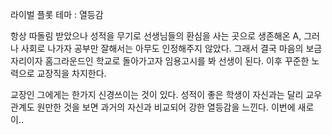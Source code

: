 라이벌 플롯
테마 : 열등감

항상 따돌림 받았으나 성적을 무기로 선생님들의 환심을 사는 곳으로 생존해온 A, 그러나 사회로 나가자 공부만 잘해서는 아무도 인정해주지 않았다. 그래서 결국 마음의 보금자리이자 홈그라운드인 학교로 돌아가고자 임용고시를 봐 선생이 된다. 이후 꾸준한 노력으로 교장직을 차지한다.

교장인 그에게는 한가지 신경쓰이는 것이 있다. 성적이 좋은 학생이 자신과는 달리 교우관계도 원만한 것을 보면 과거의 자신과 비교되어 강한 열등감을 느낀다. 이번에 새로이..